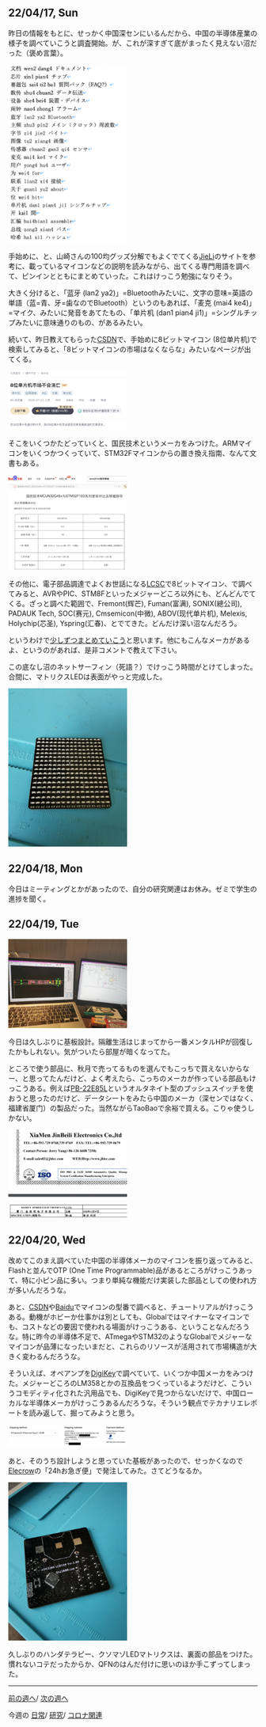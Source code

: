 ## 22/04/17, Sun

昨日の情報をもとに、せっかく中国深センにいるんだから、中国の半導体産業の様子を調べていこうと調査開始。が、これが深すぎて底がまったく見えない沼だった（褒め言葉）。

<img src="https://github.com/akita11/SZdiary/blob/main/diary/photo/2022-04-17_10.36.57.png" width="240px">

手始めに、と、山崎さんの100均グッズ分解でもよくでてくる[JieLi](http://www.zh-jieli.com/)のサイトを参考に、載っているマイコンなどの説明を読みながら、出てくる専門用語を調べて、ピンインとともにまとめていった。これはけっこう勉強になりそう。

大きく分けると、「蓝牙 (lan2 ya2)」=Bluetoothみたいに、文字の意味=英語の単語（蓝=青、牙=歯なのでBluetooth）というのもあれば、「麦克 (mai4 ke4)」=マイク、みたいに発音をあてたもの、「单片机 (dan1 pian4 ji1)」=シングルチップみたいに意味通りのもの、があるみたい。

続いて、昨日教えてもらった[CSDN](https://www.csdn.net/)で、手始めに8ビットマイコン (8位单片机)で検索してみると、「8ビットマイコンの市場はなくならな」みたいなページが出てくる。

<img src="https://github.com/akita11/SZdiary/blob/main/diary/photo/2022-04-17_10.24.27.png" width="240px">

そこをいくつかたどっていくと、国民技术というメーカをみつけた。ARMマイコンをいくつかつくっていて、STM32Fマイコンからの置き換え指南、なんて文書もある。

<img src="https://github.com/akita11/SZdiary/blob/main/diary/photo/2022-04-17_12.19.08.png" width="240px">

その他に、電子部品調達でよくお世話になる[LCSC](https://lcsc.com/)で8ビットマイコン、で調べてみると、AVRやPIC、STM8Fといったメジャーどころ以外にも、どんどんでてくる。ざっと調べた範囲で、Fremont(辉芒), Fuman(富满), SONIX(總公司), PADAUK Tech, SOC(赛元), Cmsemicon(中微), ABOV(现代单片机), Melexis, Holychip(芯圣), Yspring(汇春)、とでてきた。どんだけ深い沼なんだろう。

というわけで[少しずつまとめていこう](https://docs.google.com/document/d/1bcugKFo2cAQzZqwW3d4T8YZ83rlZre-_DO1GuG61b5s/)と思います。他にもこんなメーカがあるよ、というのがあれば、是非コメントで教えて下さい。

この底なし沼のネットサーフィン（死語？）でけっこう時間がとけてしまった。合間に、マトリクスLEDは表面がやっと完成した。

<img src="https://github.com/akita11/SZdiary/blob/main/diary/photo/2022-04-17_12.02.31.jpg" width="240px">


## 22/04/18, Mon

今日はミーティングとかがあったので、自分の研究関連はお休み。ゼミで学生の進捗を聞く。


## 22/04/19, Tue

<img src="https://github.com/akita11/SZdiary/blob/main/diary/photo/2022-04-19_18.13.51.jpg" width="240px">

今日は久しぶりに基板設計。隔離生活はじまってから一番メンタルHPが回復したかもしれない。気がついたら部屋が暗くなってた。

ところで使う部品に、秋月で売ってるものを選んでもこっちで買えないからなー、と思ってたんだけど、よく考えたら、こっちのメーカが作っている部品もけっこうある。例えば[PB-22E85L](https://akizukidenshi.com/catalog/g/gP-15966/)というオルタネイト型のプッシュスイッチを使おうと思ったのだけど、データシートをみたら中国のメーカ（深センではなく、福建省厦门）の製品だった。当然ながらTaoBaoで余裕で買える。こりゃ使うしかない。

<img src="https://github.com/akita11/SZdiary/blob/main/diary/photo/2022-04-19_18.29.19.png" width="240px">


## 22/04/20, Wed

改めてこのまえ調べていた中国の半導体メーカのマイコンを振り返ってみると、Flashと並んでOTP (One Time Programmable)品があるところがけっこうあって、特に小ピン品に多い。つまり単純な機能だけ実装した部品としての使われ方が多いんだろうな。

あと、[CSDN](https://www.csdn.net/)や[Baidu](https://www.baidu.com/)でマイコンの型番で調べると、チュートリアルがけっこうある。動機がホビーか仕事かは別としても、Globalではマイナーなマイコンでも、コストなどの要因で使われる場面がけっこうある、ということなんだろうな。特に昨今の半導体不足で、ATmegaやSTM32のようなGlobalでメジャーなマイコンが品薄になったいまだと、これらのリソースが活用されて市場構造が大きく変わるんだろうな。

そういえば、オペアンプを[DigiKey](https://www.digikey.com/)で調べていて、いくつか中国メーカをみつけた。メジャーどころのLM358とかの互換品をつくっているようだけど、こういうコモディティ化された汎用品でも、DigiKeyで見つからないだけで、中国ローカルな半導体メーカがけっこうあるんだろうな。そういう観点でテカナリエレポートを読み返して、掘ってみようと思う。

<img src="https://github.com/akita11/SZdiary/blob/main/diary/photo/2022-04-20_17.16.32.png" width="240px">

あと、そのうち設計しようと思っていた基板があったので、せっかくなので[Elecrow](https://www.elecrow.com)の「24hお急ぎ便」で発注してみた。さてどうなるか。

<img src="https://github.com/akita11/SZdiary/blob/main/diary/photo/2022-04-20_17.03.36.jpg" width="240px">

久しぶりのハンダテラピー、クソマゾLEDマトリクスは、裏面の部品をつけた。慣れないコテだったからか、QFNのはんだ付けに思いのほか手こずってしまった。

***

[前の週へ](2204-3.md)/
[次の週へ](2204-5.md)

今週の
[日常](../diary/2204-4.md)/
[研究](../research//2204-4.md)/
[コロナ関連](../covid19//2204-4.md)
